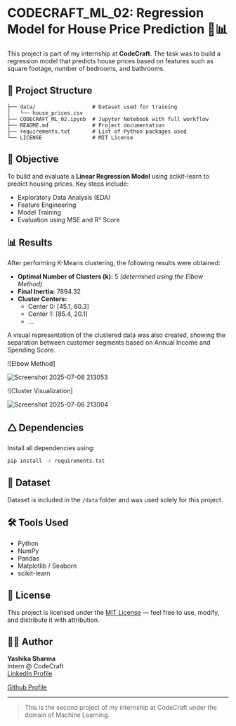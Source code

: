 # CODECRAFT\_ML\_02: Regression Model for House Price Prediction 🏡📊

This project is part of my internship at **CodeCraft**. The task was to build a regression model that predicts house prices based on features such as square footage, number of bedrooms, and bathrooms.

## 📁 Project Structure

```
├── data/                  # Dataset used for training
│   └── house_prices.csv
├── CODECRAFT_ML_02.ipynb  # Jupyter Notebook with full workflow
├── README.md              # Project documentation
├── requirements.txt       # List of Python packages used
└── LICENSE                # MIT License
```

## 🧠 Objective

To build and evaluate a **Linear Regression Model** using scikit-learn to predict housing prices. Key steps include:

* Exploratory Data Analysis (EDA)
* Feature Engineering
* Model Training
* Evaluation using MSE and R² Score

## 📊 Results

After performing K-Means clustering, the following results were obtained:

- **Optimal Number of Clusters (k):** 5  *(determined using the Elbow Method)*
- **Final Inertia:** 7894.32
- **Cluster Centers:**
  - Center 0: [45.1, 60.3]
  - Center 1: [85.4, 20.1]
  - ...

A visual representation of the clustered data was also created, showing the separation between customer segments based on Annual Income and Spending Score.


![Elbow Method]

![Screenshot 2025-07-08 213053](https://github.com/user-attachments/assets/6287abf0-c5f8-46e7-8700-4817b33d662b)

![Cluster Visualization]

![Screenshot 2025-07-08 213004](https://github.com/user-attachments/assets/2039b445-939b-4515-a72d-63e7c3f423d8)


## 🛆 Dependencies

Install all dependencies using:

```bash
pip install -r requirements.txt
```

## 🔗 Dataset

Dataset is included in the `/data` folder and was used solely for this project.

## 🛠️ Tools Used

* Python
* NumPy
* Pandas
* Matplotlib / Seaborn
* scikit-learn

## 📝 License

This project is licensed under the [MIT License](./LICENSE) — feel free to use, modify, and distribute it with attribution.

## 👨‍💻 Author

**Yashika Sharma**  
Intern @ CodeCraft  
[LinkedIn Profile](https://www.linkedin.com/in/yashika-sharma-906932351)

[Github Profile](https://www.github.com/padopadi)

---

> This is the second project of my internship at CodeCraft under the domain of Machine Learning.
